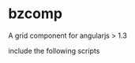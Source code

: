# bzcomp
A grid component for angularjs > 1.3


include the following scripts

  <!-- <link href="/assets/css/bootstrap.min.css" rel="stylesheet"> -->

  <script src="/assets/angularjs/angular.min.js"></script>
  <script src="/assets/angularjs/angular-sanitize.min.js"></script>
  <script src="/assets/angularjs/angular-resource.min.js"></script>
  <script src="/assets/js/ui-bootstrap-tpls-0.12.1.js"></script>

  <!-- ui-select files -->
  <link rel="stylesheet" href="/assets/js/modules/proj/select.css">
  <link rel="stylesheet" href="/assets/css/select2.css">
  <script src="/assets/js/modules/proj/select.js"></script>

  <!-- application and bz-components file -->
  <script src="/assets/js/modules/proj/script.js"></script>
